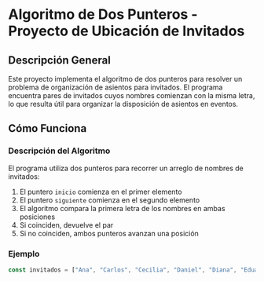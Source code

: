 # Algoritmo de Dos Punteros - Proyecto de Ubicación de Invitados

## Descripción General
Este proyecto implementa el algoritmo de dos punteros para resolver un problema de organización de asientos para invitados. El programa encuentra pares de invitados cuyos nombres comienzan con la misma letra, lo que resulta útil para organizar la disposición de asientos en eventos.

## Cómo Funciona

### Descripción del Algoritmo
El programa utiliza dos punteros para recorrer un arreglo de nombres de invitados:
1. El puntero `inicio` comienza en el primer elemento
2. El puntero `siguiente` comienza en el segundo elemento
3. El algoritmo compara la primera letra de los nombres en ambas posiciones
4. Si coinciden, devuelve el par
5. Si no coinciden, ambos punteros avanzan una posición

### Ejemplo
```javascript
const invitados = ["Ana", "Carlos", "Cecilia", "Daniel", "Diana", "Eduardo"];